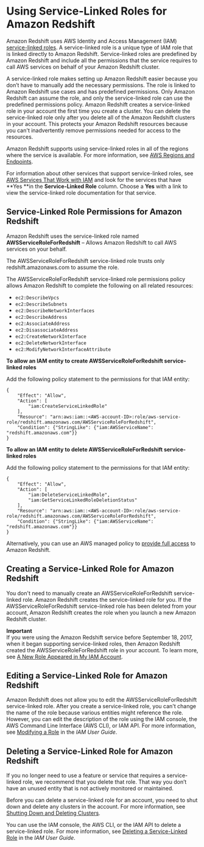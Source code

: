 # Using Service\-Linked Roles for Amazon Redshift<a name="using-service-linked-roles"></a>

Amazon Redshift uses AWS Identity and Access Management \(IAM\)[ service\-linked roles](https://docs.aws.amazon.com/IAM/latest/UserGuide/id_roles_terms-and-concepts.html#iam-term-service-linked-role)\. A service\-linked role is a unique type of IAM role that is linked directly to Amazon Redshift\. Service\-linked roles are predefined by Amazon Redshift and include all the permissions that the service requires to call AWS services on behalf of your Amazon Redshift cluster\. 

A service\-linked role makes setting up Amazon Redshift easier because you don’t have to manually add the necessary permissions\. The role is linked to Amazon Redshift use cases and has predefined permissions\. Only Amazon Redshift can assume the role, and only the service\-linked role can use the predefined permissions policy\. Amazon Redshift creates a service\-linked role in your account the first time you create a cluster\. You can delete the service\-linked role only after you delete all of the Amazon Redshift clusters in your account\. This protects your Amazon Redshift resources because you can't inadvertently remove permissions needed for access to the resources\.

Amazon Redshift supports using service\-linked roles in all of the regions where the service is available\. For more information, see [AWS Regions and Endpoints](https://docs.aws.amazon.com/general/latest/gr/rande.html?id=docs_gateway#redshift_region)\.

For information about other services that support service\-linked roles, see [AWS Services That Work with IAM](https://docs.aws.amazon.com/IAM/latest/UserGuide/reference_aws-services-that-work-with-iam.html) and look for the services that have **Yes **in the **Service\-Linked Role** column\. Choose a **Yes** with a link to view the service\-linked role documentation for that service\.

## Service\-Linked Role Permissions for Amazon Redshift<a name="service-linked-role-permissions"></a>

Amazon Redshift uses the service\-linked role named **AWSServiceRoleForRedshift** – Allows Amazon Redshift to call AWS services on your behalf\.

The AWSServiceRoleForRedshift service\-linked role trusts only redshift\.amazonaws\.com to assume the role\.

The AWSServiceRoleForRedshift service\-linked role permissions policy allows Amazon Redshift to complete the following on all related resources:
+ `ec2:DescribeVpcs `
+ `ec2:DescribeSubnets `
+ `ec2:DescribeNetworkInterfaces `
+ `ec2:DescribeAddress `
+ `ec2:AssociateAddress `
+ `ec2:DisassociateAddress `
+ `ec2:CreateNetworkInterface `
+ `ec2:DeleteNetworkInterface `
+ `ec2:ModifyNetworkInterfaceAttribute`

**To allow an IAM entity to create AWSServiceRoleForRedshift service\-linked roles**

Add the following policy statement to the permissions for that IAM entity:

```
{
    "Effect": "Allow",
    "Action": [
        "iam:CreateServiceLinkedRole"      
    ],
    "Resource": "arn:aws:iam::<AWS-account-ID>:role/aws-service-role/redshift.amazonaws.com/AWSServiceRoleForRedshift",
    "Condition": {"StringLike": {"iam:AWSServiceName": "redshift.amazonaws.com"}}
}
```

**To allow an IAM entity to delete AWSServiceRoleForRedshift service\-linked roles**

Add the following policy statement to the permissions for that IAM entity:

```
{
    "Effect": "Allow",
    "Action": [
        "iam:DeleteServiceLinkedRole",
        "iam:GetServiceLinkedRoleDeletionStatus"
    ],
    "Resource": "arn:aws:iam::<AWS-account-ID>:role/aws-service-role/redshift.amazonaws.com/AWSServiceRoleForRedshift",
    "Condition": {"StringLike": {"iam:AWSServiceName": "redshift.amazonaws.com"}}
}
```

Alternatively, you can use an AWS managed policy to [provide full access](https://console.aws.amazon.com/iam/home#policies/arn:aws:iam::aws:policy/AmazonRedshiftFullAccess) to Amazon Redshift\.

## Creating a Service\-Linked Role for Amazon Redshift<a name="create-service-linked-role"></a>

You don't need to manually create an AWSServiceRoleForRedshift service\-linked role\. Amazon Redshift creates the service\-linked role for you\. If the AWSServiceRoleForRedshift service\-linked role has been deleted from your account, Amazon Redshift creates the role when you launch a new Amazon Redshift cluster\.

**Important**  
If you were using the Amazon Redshift service before September 18, 2017, when it began supporting service\-linked roles, then Amazon Redshift created the AWSServiceRoleForRedshift role in your account\. To learn more, see [A New Role Appeared in My IAM Account](https://docs.aws.amazon.com/IAM/latest/UserGuide/troubleshoot_roles.html#troubleshoot_roles_new-role-appeared)\. 

## Editing a Service\-Linked Role for Amazon Redshift<a name="edit-service-linked-role"></a>

Amazon Redshift does not allow you to edit the AWSServiceRoleForRedshift service\-linked role\. After you create a service\-linked role, you can't change the name of the role because various entities might reference the role\. However, you can edit the description of the role using the IAM console, the AWS Command Line Interface \(AWS CLI\), or IAM API\. For more information, see [Modifying a Role](https://docs.aws.amazon.com/IAM/latest/UserGuide/id_roles_manage_modify.html) in the *IAM User Guide*\.

## Deleting a Service\-Linked Role for Amazon Redshift<a name="delete-service-linked-role"></a>

If you no longer need to use a feature or service that requires a service\-linked role, we recommend that you delete that role\. That way you don’t have an unused entity that is not actively monitored or maintained\. 

Before you can delete a service\-linked role for an account, you need to shut down and delete any clusters in the account\. For more information, see [Shutting Down and Deleting Clusters](managing-cluster-operations.md#rs-mgmt-shutdown-delete-cluster)\.

You can use the IAM console, the AWS CLI, or the IAM API to delete a service\-linked role\. For more information, see [Deleting a Service\-Linked Role](https://docs.aws.amazon.com/IAM/latest/UserGuide/using-service-linked-roles.html#delete-service-linked-role) in the *IAM User Guide*\.